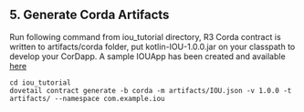 ## 5. Generate Corda Artifacts

Run following command from iou_tutorial directory, R3 Corda contract is written to artifacts/corda folder, put kotlin-IOU-1.0.0.jar on your classpath to develop your CorDapp. A sample IOUApp has been created and available [here](https://github.com/TIBCOSoftware/dovetail/blob/master/docs/content/labs/network/corda)

```
cd iou_tutorial
dovetail contract generate -b corda -m artifacts/IOU.json -v 1.0.0 -t artifacts/ --namespace com.example.iou
```
